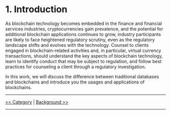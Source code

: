 # 1. Introduction

As blockchain technology becomes embedded in the finance and financial services industries, cryptocurrencies gain prevalence, and the potential for additional blockchain applications continues to grow, industry participants are likely to face heightened regulatory scrutiny, even as the regulatory landscape shifts and evolves with the technology. Counsel to clients engaged in blockchain-related activities and, in particular, virtual currency transactions, should understand the key aspects of blockchain technology, learn to identify conduct that may be subject to regulation, and follow best practices for counseling a client through a regulatory investigation.

In this work, we will discuss the difference between traditional databases and blockchains and introduce you the usages and applications of blockchains.

***

[<< Category](category.md) | [Background >>](background.md)

***

